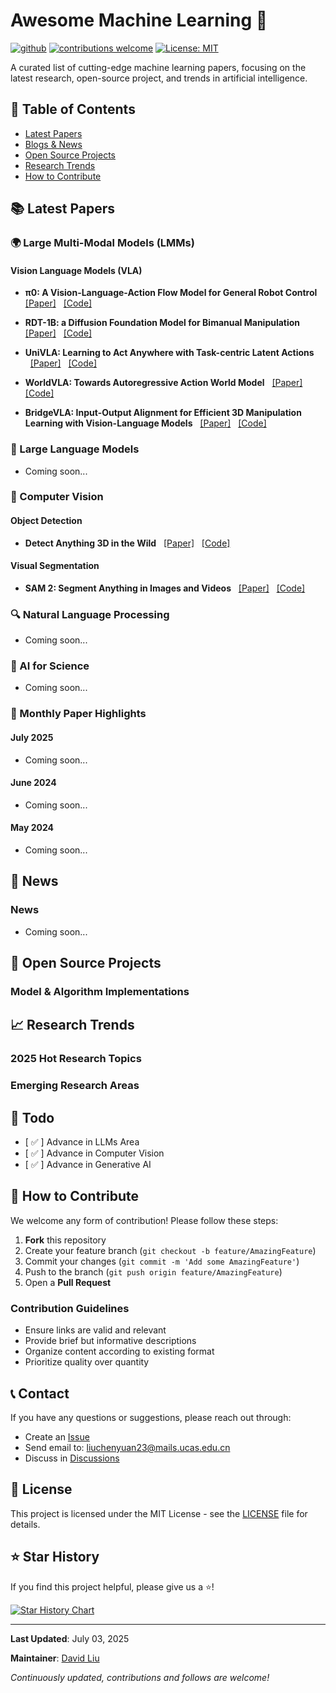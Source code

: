 # Awesome Machine Learning 🤖

[![github](https://img.shields.io/badge/GitHub-Repository-blue.svg)](https://github.com/ChenyuanLiu92/awesome-machine-learning)
[![contributions welcome](https://img.shields.io/badge/contributions-welcome-brightgreen.svg?style=flat)](https://github.com/ChenyuanLiu92/awesome-machine-learning/issues)
[![License: MIT](https://img.shields.io/badge/License-MIT-yellow.svg)](https://opensource.org/licenses/MIT)

A curated list of cutting-edge machine learning papers, focusing on the latest research, open-source project, and trends in artificial intelligence.

## 📖 Table of Contents

- [Latest Papers](#-latest-papers)
- [Blogs & News](#-news)
- [Open Source Projects](#-open-source-projects)
- [Research Trends](#-research-trends)
- [How to Contribute](#-how-to-contribute)

## 📚 Latest Papers

### 🌍 Large Multi-Modal Models (LMMs)

#### Vision Language Models (VLA)
- **π0: A Vision-Language-Action Flow Model for General Robot Control**  &#160;&#160; [[Paper]](https://www.physicalintelligence.company/download/pi0.pdf) &#160;  [[Code]](https://github.com/Physical-Intelligence/openpi?tab=readme-ov-file)

- **RDT-1B: a Diffusion Foundation Model for Bimanual Manipulation**  &#160;&#160; [[Paper]](https://arxiv.org/abs/2410.07864) &#160; [[Code]](https://github.com/thu-ml/RoboticsDiffusionTransformer)

- **UniVLA: Learning to Act Anywhere with Task-centric Latent Actions** &#160;&#160;[[Paper]](https://arxiv.org/abs/2505.06111) &#160; [[Code]](https://github.com/OpenDriveLab/UniVLA)

- **WorldVLA: Towards Autoregressive Action World Model** &#160;&#160;[[Paper]](https://arxiv.org/abs/2506.21539) &#160; [[Code]](https://github.com/alibaba-damo-academy/WorldVLA)

- **BridgeVLA: Input-Output Alignment for Efficient 3D Manipulation Learning with Vision-Language Models** &#160;&#160;[[Paper]](https://arxiv.org/abs/2506.07961) &#160; [[Code]](https://github.com/BridgeVLA/BridgeVLA)

<!-- - **** &#160;&#160;[[Paper]]() &#160;&#160; [[Code]]() -->



### 💬 Large Language Models
- Coming soon...


### 👀 Computer Vision

#### Object Detection

- **Detect Anything 3D in the Wild** &#160;&#160;[[Paper]](https://arxiv.org/abs/2504.07958) &#160; [[Code]](https://github.com/OpenDriveLab/DetAny3D)

#### Visual Segmentation
- **SAM 2: Segment Anything in Images and Videos** &#160;&#160;[[Paper]](https://arxiv.org/abs/2408.00714) &#160; [[Code]](https://github.com/facebookresearch/sam2)


### 🔍 Natural Language Processing
- Coming soon...

### 🧬 AI for Science
- Coming soon...

### 📰 Monthly Paper Highlights

#### July 2025
- Coming soon...

#### June 2024
- Coming soon...

#### May 2024
- Coming soon...

## 📰 News

### News
- Coming soon...
<!-- - **Title** 
  - [Source Link](https://github.com/BridgeVLA/BridgeVLA)
  - Description -->

## 🚀 Open Source Projects

### Model & Algorithm Implementations
<!-- - **Transformers** - Hugging Face's pre-trained model library
- **Detectron2** - Facebook's object detection platform
- **OpenMMLab** - Multimedia laboratory's open-source algorithm library

### Tools & Platforms
- **Weights & Biases** - Experiment tracking and visualization
- **Neptune** - Machine learning experiment management
- **DVC** - Data version control -->

## 📈 Research Trends

### 2025 Hot Research Topics
<!-- 1. **Multimodal Foundation Models** - Unified models processing text, image, audio, and video
2. **Efficient Model Architectures** - Alternatives to Transformers (Mamba, RetNet)
3. **AI Alignment & Safety** - Constitutional AI, RLHF, and safety research
4. **Agentic AI Systems** - Autonomous agents capable of complex reasoning and action
5. **AI for Scientific Discovery** - Applications in biology, chemistry, and physics -->

### Emerging Research Areas
<!-- - **Mechanistic Interpretability** - Understanding how neural networks work internally
- **Scaling Laws** - Predicting model performance from compute and data
- **Few-Shot Learning** - Learning from minimal examples
- **Continual Learning** - Learning without forgetting previous knowledge
- **Federated Learning** - Training models across distributed data sources -->

## 📅 Todo

- [ ✅ ] Advance in LLMs Area
- [ ✅ ] Advance in Computer Vision
- [ ✅ ] Advance in Generative AI

## 🤝 How to Contribute

We welcome any form of contribution! Please follow these steps:

1. **Fork** this repository
2. Create your feature branch (`git checkout -b feature/AmazingFeature`)
3. Commit your changes (`git commit -m 'Add some AmazingFeature'`)
4. Push to the branch (`git push origin feature/AmazingFeature`)
5. Open a **Pull Request**

### Contribution Guidelines
- Ensure links are valid and relevant
- Provide brief but informative descriptions
- Organize content according to existing format
- Prioritize quality over quantity

## 📞 Contact

If you have any questions or suggestions, please reach out through:

- Create an [Issue](https://github.com/ChenyuanLiu92/awesome-machine-learning/issues)
- Send email to: liuchenyuan23@mails.ucas.edu.cn
- Discuss in [Discussions](https://github.com/ChenyuanLiu92/awesome-machine-learning/discussions)

## 📄 License

This project is licensed under the MIT License - see the [LICENSE](LICENSE) file for details.

## ⭐ Star History

If you find this project helpful, please give us a ⭐️!

[![Star History Chart](https://api.star-history.com/svg?repos=ChenyuanLiu92e/awesome-machine-learning&type=Date)](https://star-history.com/#ChenyuanLiu92/awesome-machine-learning&Date)

---

**Last Updated**: July 03, 2025

**Maintainer**: [David Liu](https://github.com/ChenyuanLiu92)

*Continuously updated, contributions and follows are welcome!*

